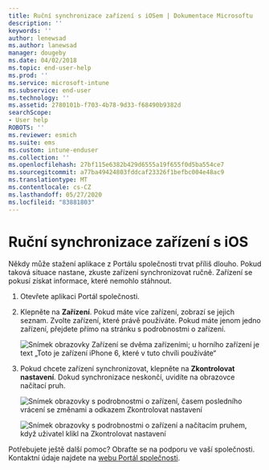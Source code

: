 ```yaml
---
title: Ruční synchronizace zařízení s iOSem | Dokumentace Microsoftu
description: ''
keywords: ''
author: lenewsad
ms.author: lanewsad
manager: dougeby
ms.date: 04/02/2018
ms.topic: end-user-help
ms.prod: ''
ms.service: microsoft-intune
ms.subservice: end-user
ms.technology: ''
ms.assetid: 2780101b-f703-4b78-9d33-f68490b9382d
searchScope:
- User help
ROBOTS: ''
ms.reviewer: esmich
ms.suite: ems
ms.custom: intune-enduser
ms.collection: ''
ms.openlocfilehash: 27bf115e6382b429d6555a19f655f0d5ba554ce7
ms.sourcegitcommit: a77ba49424803fddcaf23326f1befbc004e48ac9
ms.translationtype: MT
ms.contentlocale: cs-CZ
ms.lasthandoff: 05/27/2020
ms.locfileid: "83881803"
---
```

# <a name="sync-your-ios-device-manually"></a>Ruční synchronizace zařízení s iOS

Někdy může stažení aplikace z Portálu společnosti trvat příliš dlouho. Pokud taková situace nastane, zkuste zařízení synchronizovat ručně. Zařízení se pokusí získat informace, které nemohlo stáhnout.

1. Otevřete aplikaci Portál společnosti.

2. Klepněte na **Zařízení**. Pokud máte více zařízení, zobrazí se jejich seznam. Zvolte zařízení, které právě používáte. Pokud máte jenom jedno zařízení, přejdete přímo na stránku s podrobnostmi o zařízení.

    ![Snímek obrazovky Zařízení se dvěma zařízeními; u horního zařízení je text „Toto je zařízení iPhone 6, které v tuto chvíli používáte“](./media/ios_sync_1_CP_after_1804.png)

3. Pokud chcete zařízení synchronizovat, klepněte na **Zkontrolovat nastavení**. Dokud synchronizace neskončí, uvidíte na obrazovce načítací pruh.

    ![Snímek obrazovky s podrobnostmi o zařízení, časem posledního vrácení se změnami a odkazem Zkontrolovat nastavení](./media/ios_sync_2_CP_after_1804.png)  

   ![Snímek obrazovky s podrobnostmi o zařízení a načítacím pruhem, když uživatel klikl na Zkontrolovat nastavení](./media/ios_sync_3_CP-after_1804.png)

Potřebujete ještě další pomoc? Obraťte se na podporu ve vaší společnosti. Kontaktní údaje najdete na [webu Portál společnosti](https://go.microsoft.com/fwlink/?linkid=2010980).

